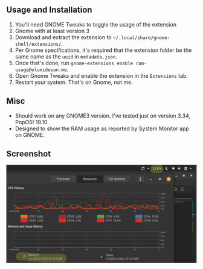 ## Usage and Installation
1. You'll need GNOME Tweaks to toggle the usage of the extension
2. Gnome with at least version 3
3. Download and extract the extension to `~/.local/share/gnome-shell/extensions/`.
4. Per Gnome specifications, it's required that the extension folder be the same name as the `uuid` in `metadata.json`. 
5. Once that's done, run `gnome-extensions enable ram-usage@olumidesan.me`. 
6. Open Gnome Tweaks and enable the extension in the `Extensions` tab.
7. Restart your system. That's on Gnome, not me.

## Misc
- Should work on any GNOME3 version. I've tested just on version 3.34, PopOS! 19.10.
- Designed to show the RAM usage as reported by System Monitor app on GNOME.

## Screenshot
![](screenshot.png)
